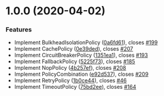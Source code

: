 <a name="1.0.0"></a>
# 1.0.0 (2020-04-02)


### Features

* Implement BulkheadIsolationPolicy ([0a6fd61](https://github.com/Diplomatiq/resily/commit/0a6fd61)), closes [#199](https://github.com/Diplomatiq/resily/issues/199)
* Implement CachePolicy ([0e39ded](https://github.com/Diplomatiq/resily/commit/0e39ded)), closes [#207](https://github.com/Diplomatiq/resily/issues/207)
* Implement CircuitBreakerPolicy ([1351ea1](https://github.com/Diplomatiq/resily/commit/1351ea1)), closes [#193](https://github.com/Diplomatiq/resily/issues/193)
* Implement FallbackPolicy ([5225f73](https://github.com/Diplomatiq/resily/commit/5225f73)), closes [#185](https://github.com/Diplomatiq/resily/issues/185)
* Implement NopPolicy ([4b257ef](https://github.com/Diplomatiq/resily/commit/4b257ef)), closes [#208](https://github.com/Diplomatiq/resily/issues/208)
* Implement PolicyCombination ([e92d537](https://github.com/Diplomatiq/resily/commit/e92d537)), closes [#209](https://github.com/Diplomatiq/resily/issues/209)
* Implement RetryPolicy ([1b0ce44](https://github.com/Diplomatiq/resily/commit/1b0ce44)), closes [#46](https://github.com/Diplomatiq/resily/issues/46)
* Implement TimeoutPolicy ([75bd2ee](https://github.com/Diplomatiq/resily/commit/75bd2ee)), closes [#164](https://github.com/Diplomatiq/resily/issues/164)



